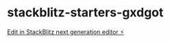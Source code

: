 # stackblitz-starters-gxdgot

[Edit in StackBlitz next generation editor ⚡️](https://stackblitz.com/~/github.com/purwantoen/stackblitz-starters-gxdgot)